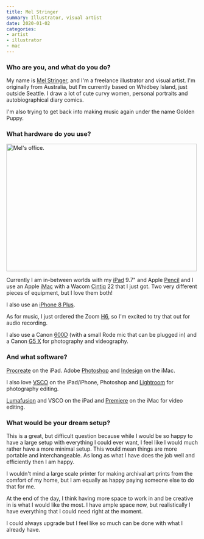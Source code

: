 ```yaml
---
title: Mel Stringer
summary: Illustrator, visual artist
date: 2020-01-02
categories:
- artist
- illustrator
- mac
---
```


### Who are you, and what do you do?

My name is [Mel Stringer](https://www.melstringer.com.au/ "Mel's website."), and I'm a freelance illustrator and visual artist. I'm originally from Australia, but I'm currently based on Whidbey Island, just outside Seattle. I draw a lot of cute curvy women, personal portraits and autobiographical diary comics.

I'm also trying to get back into making music again under the name Golden Puppy.

### What hardware do you use?

<img src="/images/interviews/mel.stringer/office.jpg" width="500" height="335" alt="Mel's office." class="detail">

Currently I am in-between worlds with my [iPad][ipad-pro] 9.7" and Apple [Pencil][] and I use an Apple [iMac][] with a Wacom [Cintiq][] 22 that I just got. Two very different pieces of equipment, but I love them both! 

I also use an [iPhone 8 Plus][iphone-8-plus].

As for music, I just ordered the Zoom [H6][], so I'm excited to try that out for audio recording.

I also use a Canon [600D][eos-600d] (with a small Rode mic that can be plugged in) and a Canon [G5 X][powershot-g5-x] for photography and videography.

### And what software?

[Procreate][procreate-ios] on the iPad. Adobe [Photoshop][] and [Indesign][] on the iMac.

I also love [VSCO][vsco-ios] on the iPad/iPhone, Photoshop and [Lightroom][] for photography editing.

[Lumafusion][lumafusion-ios] and VSCO on the iPad and [Premiere][] on the iMac for video editing.

### What would be your dream setup?

This is a great, but difficult question because while I would be so happy to have a large setup with everything I could ever want, I feel like I would much rather have a more minimal setup. This would mean things are more portable and interchangeable. As long as what I have does the job well and efficiently then I am happy. 

I wouldn't mind a large scale printer for making archival art prints from the comfort of my home, but I am equally as happy paying someone else to do that for me.

At the end of the day, I think having more space to work in and be creative in is what I would like the most. I have ample space now, but realistically I have everything that I could need right at the moment.

I could always upgrade but I feel like so much can be done with what I already have.

[cintiq]: https://www.wacom.com/en/us/cintiq "A computer screen you can draw on."
[eos-600d]: https://en.wikipedia.org/wiki/Canon_EOS_600D "An 18 megapixel DSLR."
[h6]: https://zoomcorp.com/en/us/handheld-recorders/handheld-recorders/h6-audio-recorder/ "A portable six-track recorder."
[imac]: https://www.apple.com/imac/ "An all-in-one computer."
[indesign]: https://www.adobe.com/products/indesign.html "A desktop/web publishing application."
[ipad-pro]: https://en.wikipedia.org/wiki/IPad_Pro "An iOS tablet."
[iphone-8-plus]: https://en.wikipedia.org/wiki/IPhone_8 "A 5.5 inch smartphone."
[lightroom]: https://www.adobe.com/products/photoshop-lightroom.html "Photo management and editing software."
[lumafusion-ios]: http://web.archive.org/web/20221225072448/https://apps.apple.com/us/app/lumafusion/id1062022008 "A video editor app."
[pencil]: https://www.fiftythree.com/pencil "An iPad stylus."
[photoshop]: https://www.adobe.com/products/photoshop.html "A bitmap image editor."
[powershot-g5-x]: https://shop.usa.canon.com/shop/en/catalog/powershot-g5-x "A 20.2 megapixel camera."
[premiere]: https://www.adobe.com/products/premiere.html "A video editing suite."
[procreate-ios]: https://itunes.apple.com/us/app/procreate/id425073498 "A powerful illustration app."
[vsco-ios]: http://web.archive.org/web/20221211024023/https://apps.apple.com/app/vsco-cam/id588013838 "A camera app."
